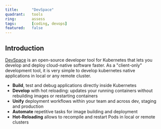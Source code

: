```yaml
---
title:      "DevSpace"
quadrant:   tools
ring:       assess
tags:       [coding, devops]
featured:   false
---
```


## Introduction

[DevSpace](https://www.devspace.sh/) is an open-source developer tool for Kubernetes that lets you develop and 
deploy cloud-native software faster. As a "client-only" development tool, it is very simple to develop kubernetes 
native applications in local or any remote cluster.

- **Build**, test and debug applications directly inside Kubernetes
- **Develop** with hot reloading: updates your running containers without rebuilding images or restarting containers
- **Unify** deployment workflows within your team and across dev, staging and production
- **Automate** repetitive tasks for image building and deployment
- **Hot-Reloading** allows to recompile and restart Pods in local or remote clusters
